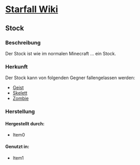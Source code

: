 # [Starfall Wiki](/de_de/index.md)

## Stock

### Beschreibung

Der Stock ist wie im normalen Minecraft ... ein Stock.

### Herkunft

Der Stock kann von folgenden Gegner fallengelassen werden:

- [Geist](/de_de/gegner/geist)
- [Skelett](/de_de/gegner/skelett)
- [Zombie](/de_de/gegner/zombie)

### Herstellung

#### Hergestellt durch:
- Item0
#### Genutzt in:

- Item1
